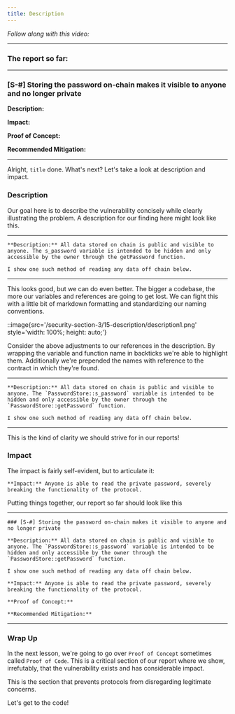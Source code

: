 ```yaml
---
title: Description
---
```


_Follow along with this video:_

---

### The report so far:

---

### [S-#] Storing the password on-chain makes it visible to anyone and no longer private

**Description:**

**Impact:**

**Proof of Concept:**

**Recommended Mitigation:**

---

Alright, `title` done. What's next? Let's take a look at description and impact.

### Description

Our goal here is to describe the vulnerability concisely while clearly illustrating the problem. A description for our finding here might look like this.

---

```
**Description:** All data stored on chain is public and visible to anyone. The s_password variable is intended to be hidden and only accessible by the owner through the getPassword function.

I show one such method of reading any data off chain below.
```

---

This looks good, but we can do even better. The bigger a codebase, the more our variables and references are going to get lost. We can fight this with a little bit of markdown formatting and standardizing our naming conventions.

::image{src='/security-section-3/15-description/description1.png' style='width: 100%; height: auto;'}

Consider the above adjustments to our references in the description. By wrapping the variable and function name in backticks we're able to highlight them. Additionally we're prepended the names with reference to the contract in which they're found.

---

```
**Description:** All data stored on chain is public and visible to anyone. The `PasswordStore::s_password` variable is intended to be hidden and only accessible by the owner through the `PasswordStore::getPassword` function.

I show one such method of reading any data off chain below.
```

---

This is the kind of clarity we should strive for in our reports!

### Impact

The impact is fairly self-evident, but to articulate it:

```
**Impact:** Anyone is able to read the private password, severely breaking the functionality of the protocol.
```

Putting things together, our report so far should look like this

---

```
### [S-#] Storing the password on-chain makes it visible to anyone and no longer private

**Description:** All data stored on chain is public and visible to anyone. The `PasswordStore::s_password` variable is intended to be hidden and only accessible by the owner through the `PasswordStore::getPassword` function.

I show one such method of reading any data off chain below.

**Impact:** Anyone is able to read the private password, severely breaking the functionality of the protocol.

**Proof of Concept:**

**Recommended Mitigation:**
```

---

### Wrap Up

In the next lesson, we're going to go over `Proof of Concept` sometimes called `Proof of Code`. This is a critical section of our report where we show, irrefutably, that the vulnerability exists and has considerable impact.

This is the section that prevents protocols from disregarding legitimate concerns.

Let's get to the code!
